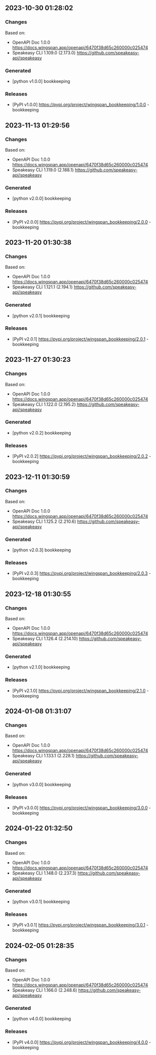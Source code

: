 

## 2023-10-30 01:28:02
### Changes
Based on:
- OpenAPI Doc 1.0.0 https://docs.wingspan.app/openapi/6470f38d65c260000c025474
- Speakeasy CLI 1.109.0 (2.173.0) https://github.com/speakeasy-api/speakeasy
### Generated
- [python v1.0.0] bookkeeping
### Releases
- [PyPI v1.0.0] https://pypi.org/project/wingspan_bookkeeping/1.0.0 - bookkeeping


## 2023-11-13 01:29:56
### Changes
Based on:
- OpenAPI Doc 1.0.0 https://docs.wingspan.app/openapi/6470f38d65c260000c025474
- Speakeasy CLI 1.119.0 (2.188.1) https://github.com/speakeasy-api/speakeasy
### Generated
- [python v2.0.0] bookkeeping
### Releases
- [PyPI v2.0.0] https://pypi.org/project/wingspan_bookkeeping/2.0.0 - bookkeeping

## 2023-11-20 01:30:38
### Changes
Based on:
- OpenAPI Doc 1.0.0 https://docs.wingspan.app/openapi/6470f38d65c260000c025474
- Speakeasy CLI 1.121.1 (2.194.1) https://github.com/speakeasy-api/speakeasy
### Generated
- [python v2.0.1] bookkeeping
### Releases
- [PyPI v2.0.1] https://pypi.org/project/wingspan_bookkeeping/2.0.1 - bookkeeping

## 2023-11-27 01:30:23
### Changes
Based on:
- OpenAPI Doc 1.0.0 https://docs.wingspan.app/openapi/6470f38d65c260000c025474
- Speakeasy CLI 1.122.0 (2.195.2) https://github.com/speakeasy-api/speakeasy
### Generated
- [python v2.0.2] bookkeeping
### Releases
- [PyPI v2.0.2] https://pypi.org/project/wingspan_bookkeeping/2.0.2 - bookkeeping

## 2023-12-11 01:30:59
### Changes
Based on:
- OpenAPI Doc 1.0.0 https://docs.wingspan.app/openapi/6470f38d65c260000c025474
- Speakeasy CLI 1.125.2 (2.210.6) https://github.com/speakeasy-api/speakeasy
### Generated
- [python v2.0.3] bookkeeping
### Releases
- [PyPI v2.0.3] https://pypi.org/project/wingspan_bookkeeping/2.0.3 - bookkeeping

## 2023-12-18 01:30:55
### Changes
Based on:
- OpenAPI Doc 1.0.0 https://docs.wingspan.app/openapi/6470f38d65c260000c025474
- Speakeasy CLI 1.126.4 (2.214.10) https://github.com/speakeasy-api/speakeasy
### Generated
- [python v2.1.0] bookkeeping
### Releases
- [PyPI v2.1.0] https://pypi.org/project/wingspan_bookkeeping/2.1.0 - bookkeeping

## 2024-01-08 01:31:07
### Changes
Based on:
- OpenAPI Doc 1.0.0 https://docs.wingspan.app/openapi/6470f38d65c260000c025474
- Speakeasy CLI 1.133.1 (2.228.1) https://github.com/speakeasy-api/speakeasy
### Generated
- [python v3.0.0] bookkeeping
### Releases
- [PyPI v3.0.0] https://pypi.org/project/wingspan_bookkeeping/3.0.0 - bookkeeping

## 2024-01-22 01:32:50
### Changes
Based on:
- OpenAPI Doc 1.0.0 https://docs.wingspan.app/openapi/6470f38d65c260000c025474
- Speakeasy CLI 1.148.0 (2.237.3) https://github.com/speakeasy-api/speakeasy
### Generated
- [python v3.0.1] bookkeeping
### Releases
- [PyPI v3.0.1] https://pypi.org/project/wingspan_bookkeeping/3.0.1 - bookkeeping

## 2024-02-05 01:28:35
### Changes
Based on:
- OpenAPI Doc 1.0.0 https://docs.wingspan.app/openapi/6470f38d65c260000c025474
- Speakeasy CLI 1.166.0 (2.248.6) https://github.com/speakeasy-api/speakeasy
### Generated
- [python v4.0.0] bookkeeping
### Releases
- [PyPI v4.0.0] https://pypi.org/project/wingspan_bookkeeping/4.0.0 - bookkeeping